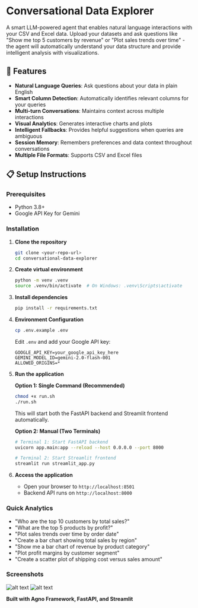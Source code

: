 # Conversational Data Explorer

A smart LLM-powered agent that enables natural language interactions with your CSV and Excel data. Upload your datasets and ask questions like "Show me top 5 customers by revenue" or "Plot sales trends over time" - the agent will automatically understand your data structure and provide intelligent analysis with visualizations.

## 🚀 Features

- **Natural Language Queries**: Ask questions about your data in plain English
- **Smart Column Detection**: Automatically identifies relevant columns for your queries
- **Multi-turn Conversations**: Maintains context across multiple interactions
- **Visual Analytics**: Generates interactive charts and plots
- **Intelligent Fallbacks**: Provides helpful suggestions when queries are ambiguous
- **Session Memory**: Remembers preferences and data context throughout conversations
- **Multiple File Formats**: Supports CSV and Excel files

## 📋 Setup Instructions

### Prerequisites

- Python 3.8+
- Google API Key for Gemini

### Installation

1. **Clone the repository**
   ```bash
   git clone <your-repo-url>
   cd conversational-data-explorer
   ```

2. **Create virtual environment**
   ```bash
   python -m venv .venv
   source .venv/bin/activate  # On Windows: .venv\Scripts\activate
   ```

3. **Install dependencies**
   ```bash
   pip install -r requirements.txt
   ```

4. **Environment Configuration**
   ```bash
   cp .env.example .env
   ```
   
   Edit `.env` and add your Google API key:
   ```
   GOOGLE_API_KEY=your_google_api_key_here
   GEMINI_MODEL_ID=gemini-2.0-flash-001
   ALLOWED_ORIGINS=*
   ```

5. **Run the application**

   **Option 1: Single Command (Recommended)**
   ```bash
   chmod +x run.sh
   ./run.sh
   ```
   This will start both the FastAPI backend and Streamlit frontend automatically.

   **Option 2: Manual (Two Terminals)**
   ```bash
   # Terminal 1: Start FastAPI backend
   uvicorn app.main:app --reload --host 0.0.0.0 --port 8000
   
   # Terminal 2: Start Streamlit frontend
   streamlit run streamlit_app.py
   ```

6. **Access the application**
   - Open your browser to `http://localhost:8501`
   - Backend API runs on `http://localhost:8000`


### Quick Analytics
- "Who are the top 10 customers by total sales?"
- "What are the top 5 products by profit?"
- "Plot sales trends over time by order date"
- "Create a bar chart showing total sales by region"
- "Show me a bar chart of revenue by product category"
- "Plot profit margins by customer segment"
- "Create a scatter plot of shipping cost versus sales amount"

### Screenshots
![alt text](<Screenshot 2025-09-10 at 7.12.44 PM.png>)
![alt text](<Screenshot 2025-09-10 at 7.41.10 PM.png>)

**Built with Agno Framework, FastAPI, and Streamlit**